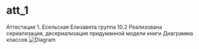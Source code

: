 # att_1
Аттестация 1. Есельская Елизавета группа 10.2 
Реализована сериализация, десериализация придуманной модели книги
Диаграмма классов 
![Diagram](https://github.com/ElizavetaEselsk/att_1/assets/120220112/802b236d-6394-4d31-a68e-6ccb464bc3dc)
